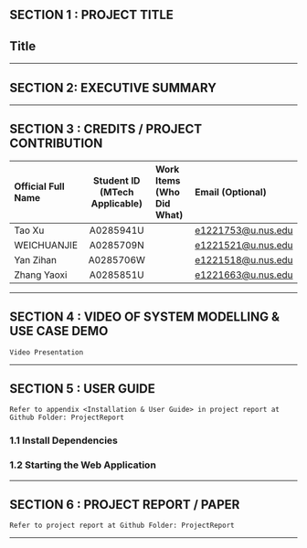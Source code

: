 ## SECTION 1 : PROJECT TITLE

## Title
  

---

## SECTION 2: EXECUTIVE SUMMARY


---

## SECTION 3 : CREDITS / PROJECT CONTRIBUTION

| Official Full Name | Student ID (MTech Applicable) | Work Items (Who Did What)                                    | Email (Optional)   |
| :----------------- | :---------------------------: | :----------------------------------------------------------- | :----------------- |
| Tao Xu             |           A0285941U           |  | e1221753@u.nus.edu |
| WEICHUANJIE        |           A0285709N           |  | e1221521@u.nus.edu |
| Yan Zihan          |           A0285706W           |  | e1221518@u.nus.edu |
| Zhang Yaoxi        |           A0285851U           |  | e1221663@u.nus.edu |

---

## SECTION 4 : VIDEO OF SYSTEM MODELLING & USE CASE DEMO

`Video Presentation`



---

## SECTION 5 : USER GUIDE

`Refer to appendix <Installation & User Guide> in project report at Github Folder: ProjectReport`

### 1.1 Install Dependencies


### 1.2 Starting the Web Application



---

## SECTION 6 : PROJECT REPORT / PAPER

`Refer to project report at Github Folder: ProjectReport`

---
